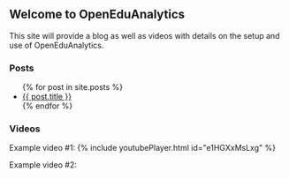 ## Welcome to OpenEduAnalytics

This site will provide a blog as well as videos with details on the setup and use of OpenEduAnalytics.

### Posts
<ul>
  {% for post in site.posts %}
    <li>
      <a href="{{ post.url }}">{{ post.title }}</a>
    </li>
  {% endfor %}
</ul>

### Videos

Example video #1:
{% include youtubePlayer.html id="e1HGXxMsLxg" %}

Example video #2:
